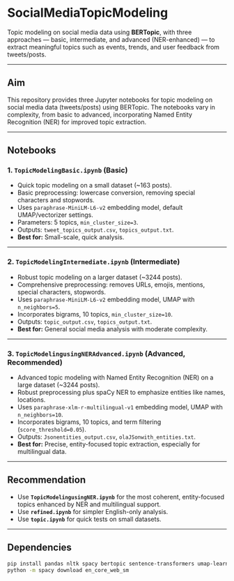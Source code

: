 # SocialMediaTopicModeling

Topic modeling on social media data using **BERTopic**, with three approaches — basic, intermediate, and advanced (NER-enhanced) — to extract meaningful topics such as events, trends, and user feedback from tweets/posts.

---

## Aim

This repository provides three Jupyter notebooks for topic modeling on social media data (tweets/posts) using BERTopic. The notebooks vary in complexity, from basic to advanced, incorporating Named Entity Recognition (NER) for improved topic extraction.

---

## Notebooks

### 1. `TopicModelingBasic.ipynb` (Basic)

- Quick topic modeling on a small dataset (~163 posts).
- Basic preprocessing: lowercase conversion, removing special characters and stopwords.
- Uses `paraphrase-MiniLM-L6-v2` embedding model, default UMAP/vectorizer settings.
- Parameters: 5 topics, `min_cluster_size=3`.
- Outputs: `tweet_topics_output.csv`, `topics_output.txt`.
- **Best for:** Small-scale, quick analysis.

---

### 2. `TopicModelingIntermediate.ipynb` (Intermediate)

- Robust topic modeling on a larger dataset (~3244 posts).
- Comprehensive preprocessing: removes URLs, emojis, mentions, special characters, stopwords.
- Uses `paraphrase-MiniLM-L6-v2` embedding model, UMAP with `n_neighbors=5`.
- Incorporates bigrams, 10 topics, `min_cluster_size=10`.
- Outputs: `topic_output.csv`, `topics_output.txt`.
- **Best for:** General social media analysis with moderate complexity.

---

### 3. `TopicModelingusingNERAdvanced.ipynb` (Advanced, Recommended)

- Advanced topic modeling with Named Entity Recognition (NER) on a large dataset (~3244 posts).
- Robust preprocessing plus spaCy NER to emphasize entities like names, locations.
- Uses `paraphrase-xlm-r-multilingual-v1` embedding model, UMAP with `n_neighbors=10`.
- Incorporates bigrams, 10 topics, and term filtering (`score_threshold=0.05`).
- Outputs: `Jsonentities_output.csv`, `olaJSonwith_entities.txt`.
- **Best for:** Precise, entity-focused topic extraction, especially for multilingual data.

---

## Recommendation

- Use **`TopicModelingusingNER.ipynb`** for the most coherent, entity-focused topics enhanced by NER and multilingual support.
- Use **`refined.ipynb`** for simpler English-only analysis.
- Use **`topic.ipynb`** for quick tests on small datasets.

---

## Dependencies

```bash
pip install pandas nltk spacy bertopic sentence-transformers umap-learn scikit-learn
python -m spacy download en_core_web_sm
